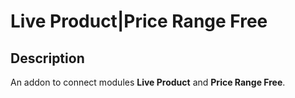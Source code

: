 # Live Product|Price Range Free

## Description
An addon to connect modules **Live Product** and **Price Range Free**.
